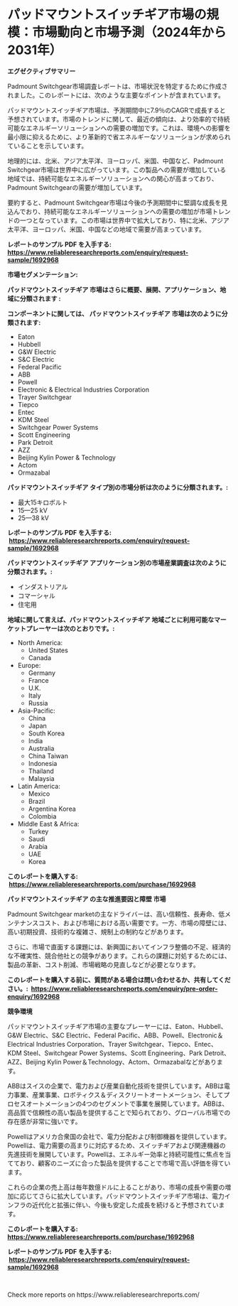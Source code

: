 <p><h1>パッドマウントスイッチギア市場の規模：市場動向と市場予測（2024年から2031年）</h1></p><p><strong>エグゼクティブサマリー</strong></p>
<p><p>Padmount Switchgear市場調査レポートは、市場状況を特定するために作成されました。このレポートには、次のような主要なポイントが含まれています。</p><p>パッドマウントスイッチギア市場は、予測期間中に7.9％のCAGRで成長すると予想されています。市場のトレンドに関して、最近の傾向は、より効率的で持続可能なエネルギーソリューションへの需要の増加です。これは、環境への影響を最小限に抑えるために、より革新的で省エネルギーなソリューションが求められていることを示しています。</p><p>地理的には、北米、アジア太平洋、ヨーロッパ、米国、中国など、Padmount Switchgear市場は世界中に広がっています。この製品への需要が増加している地域では、持続可能なエネルギーソリューションへの関心が高まっており、Padmount Switchgearの需要が増加しています。</p><p>要約すると、Padmount Switchgear市場は今後の予測期間中に堅調な成長を見込んでおり、持続可能なエネルギーソリューションへの需要の増加が市場トレンドの一つとなっています。この市場は世界中で拡大しており、特に北米、アジア太平洋、ヨーロッパ、米国、中国などの地域で需要が高まっています。</p></p>
<p><strong>レポートのサンプル PDF を入手する: <a href="https://www.reliableresearchreports.com/enquiry/request-sample/1692968">https://www.reliableresearchreports.com/enquiry/request-sample/1692968</a></strong></p>
<p><strong>市場セグメンテーション:</strong></p>
<p><strong> パッドマウントスイッチギア 市場はさらに概要、展開、アプリケーション、地域に分類されます :</strong></p>
<p><strong>コンポーネントに関しては、 パッドマウントスイッチギア 市場は次のように分類されます: &nbsp;</strong></p>
<p><ul><li>Eaton</li><li>Hubbell</li><li>G&W Electric</li><li>S&C Electric</li><li>Federal Pacific</li><li>ABB</li><li>Powell</li><li>Electronic & Electrical Industries Corporation</li><li>Trayer Switchgear</li><li>Tiepco</li><li>Entec</li><li>KDM Steel</li><li>Switchgear Power Systems</li><li>Scott Engineering</li><li>Park Detroit</li><li>AZZ</li><li>Beijing Kylin Power & Technology</li><li>Actom</li><li>Ormazabal</li></ul></p>
<p><strong> パッドマウントスイッチギア タイプ別の市場分析は次のように分類されます。:</strong></p>
<p><ul><li>最大15キロボルト</li><li>15—25 kV</li><li>25—38 kV</li></ul></p>
<p><strong>レポートのサンプル PDF を入手する: &nbsp;<a href="https://www.reliableresearchreports.com/enquiry/request-sample/1692968">https://www.reliableresearchreports.com/enquiry/request-sample/1692968</a></strong></p>
<p><strong> パッドマウントスイッチギア アプリケーション別の市場産業調査は次のように分類されます。:</strong></p>
<p><ul><li>インダストリアル</li><li>コマーシャル</li><li>住宅用</li></ul></p>
<p><strong>地域に関して言えば、パッドマウントスイッチギア 地域ごとに利用可能なマーケットプレーヤーは次のとおりです。:</strong></p>
<p><ul>
    <li>
        North America:
        <ul>
            <li>United States</li>
            <li>Canada</li>
        </ul>
    </li>
    <li>
        Europe:
        <ul>
            <li>Germany</li>
            <li>France</li>
            <li>U.K.</li>
            <li>Italy</li>
            <li>Russia</li>
        </ul>
    </li>
    <li>
        Asia-Pacific:
        <ul>
            <li>China</li>
            <li>Japan</li>
            <li>South Korea</li>
            <li>India</li>
            <li>Australia</li>
            <li>China Taiwan</li>
            <li>Indonesia</li>
            <li>Thailand</li>
            <li>Malaysia</li>
        </ul>
    </li>
    <li>
        Latin America:
        <ul>
            <li>Mexico</li>
            <li>Brazil</li>
            <li>Argentina Korea</li>
            <li>Colombia</li>
        </ul>
    </li>
    <li>
        Middle East & Africa:
        <ul>
            <li>Turkey</li>
            <li>Saudi</li>
            <li>Arabia</li>
            <li>UAE</li>
            <li>Korea</li>
        </ul>
    </li>
    </ul></p>
<p><strong>このレポートを購入する: &nbsp;<a href="https://www.reliableresearchreports.com/purchase/1692968">https://www.reliableresearchreports.com/purchase/1692968</a></strong></p>
<p><strong>パッドマウントスイッチギア の主な推進要因と障壁 市場</strong></p>
<p><p>Padmount Switchgear marketの主なドライバーは、高い信頼性、長寿命、低メンテナンスコスト、および市場における高い需要です。一方、市場の障壁には、高い初期投資、技術的な複雑さ、規制上の制約などがあります。</p><p>さらに、市場で直面する課題には、新興国においてインフラ整備の不足、経済的な不確実性、競合他社との競争があります。これらの課題に対処するためには、製品の革新、コスト削減、市場戦略の見直しなどが必要となります。</p></p>
<p><strong>このレポートを購入する前に、質問がある場合は問い合わせるか、共有してください。:&nbsp; <a href="https://www.reliableresearchreports.com/enquiry/pre-order-enquiry/1692968">https://www.reliableresearchreports.com/enquiry/pre-order-enquiry/1692968</a></strong></p>
<p><strong>競争環境</strong></p>
<p><p>パッドマウントスイッチギア市場の主要なプレーヤーには、Eaton、Hubbell、G&W Electric、S&C Electric、Federal Pacific、ABB、Powell、Electronic＆Electrical Industries Corporation、Trayer Switchgear、Tiepco、Entec、KDM Steel、Switchgear Power Systems、Scott Engineering、Park Detroit、AZZ、Beijing Kylin Power＆Technology、Actom、Ormazabalなどがあります。</p><p>ABBはスイスの企業で、電力および産業自動化技術を提供しています。ABBは電力事業、産業事業、ロボティクス＆ディスクリートオートメーション、そしてプロセスオートメーションの4つのセグメントで事業を展開しています。ABBは、高品質で信頼性の高い製品を提供することで知られており、グローバル市場での存在感が非常に強いです。</p><p>Powellはアメリカ合衆国の会社で、電力分配および制御機器を提供しています。Powellは、電力需要の高まりに対応するため、スイッチギアおよび関連機器の先進技術を展開しています。Powellは、エネルギー効率と持続可能性に焦点を当てており、顧客のニーズに合った製品を提供することで市場で高い評価を得ています。</p><p>これらの企業の売上高は毎年数億ドルに上ることがあり、市場の成長や需要の増加に応じてさらに拡大しています。パッドマウントスイッチギア市場は、電力インフラの近代化と拡張に伴い、今後も安定した成長を続けると予想されています。</p></p>
<p><strong>このレポートを購入する: &nbsp; <a href="https://www.reliableresearchreports.com/purchase/1692968">https://www.reliableresearchreports.com/purchase/1692968</a></strong></p>
<p><strong>レポートのサンプル PDF を入手する: &nbsp;<a href="https://www.reliableresearchreports.com/enquiry/request-sample/1692968">https://www.reliableresearchreports.com/enquiry/request-sample/1692968</a></strong><strong></strong></p>
<p>&nbsp;</p>
<p>Check more reports on https://www.reliableresearchreports.com/</p>